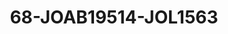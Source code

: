 ---
title: 68-JOAB19514-JOL1563
image: /v1543919832/viterbo/68-JOAB19514-JOL1563.jpg
brand: jolie
layout: vestito
---